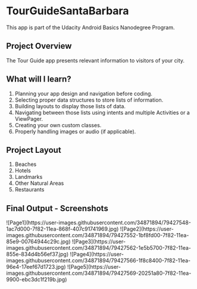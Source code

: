 <h1>TourGuideSantaBarbara</h1>
This app is part of the Udacity Android Basics Nanodegree Program.

<h2>Project Overview</h2>
The Tour Guide app presents relevant information to visitors of your city.

<h2>What will I learn?</h2>
<ol>
  <li>Planning your app design and navigation before coding.</li>
  <li>Selecting proper data structures to store lists of information.</li>
  <li>Building layouts to display those lists of data.</li>
  <li>Navigating between those lists using intents and multiple Activities or a ViewPager.</li>
  <li>Creating your own custom classes.</li>
  <li>Properly handling images or audio (if applicable).</li></ol>

<h2>Project Layout</h2>
<ol>
  <li>Beaches</li>
  <li>Hotels</li>
  <li>Landmarks</li>
  <li>Other Natural Areas</li>
  <li>Restaurants</li>
</ol>

<h2>Final Output - Screenshots</h2>
![Page1](https://user-images.githubusercontent.com/34871894/79427548-1ac7d000-7f82-11ea-868f-407c91741969.jpg)
![Page2](https://user-images.githubusercontent.com/34871894/79427552-1bf8fd00-7f82-11ea-85e9-00764944c29c.jpg)
![Page3](https://user-images.githubusercontent.com/34871894/79427562-1e5b5700-7f82-11ea-855e-834d4b56ef37.jpg)
![Page4](https://user-images.githubusercontent.com/34871894/79427566-1f8c8400-7f82-11ea-96e4-17eef67d1723.jpg)
![Page5](https://user-images.githubusercontent.com/34871894/79427569-20251a80-7f82-11ea-9900-ebc3dc1f219b.jpg)
